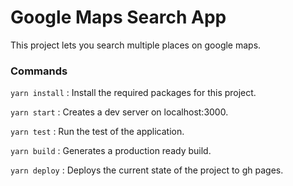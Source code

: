 # Google Maps Search App

This project lets you search multiple places on google maps.

### Commands

`yarn install` : Install the required packages for this project.

`yarn start` : Creates a dev server on localhost:3000.

`yarn test` : Run the test of the application.

`yarn build` : Generates a production ready build.

`yarn deploy` : Deploys the current state of the project to gh pages.
